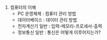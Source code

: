 1. 컴퓨터의 이해
   - PC 운영체제 : 컴퓨터 관리 방법
   - 데이터베이스 : 데이터 관리 방법
   - 전자계산기 일반 : 입력-메모리-프로세서-출력
   - 정보통신 일반 : 통신은 어떻게 이루어지는가?
